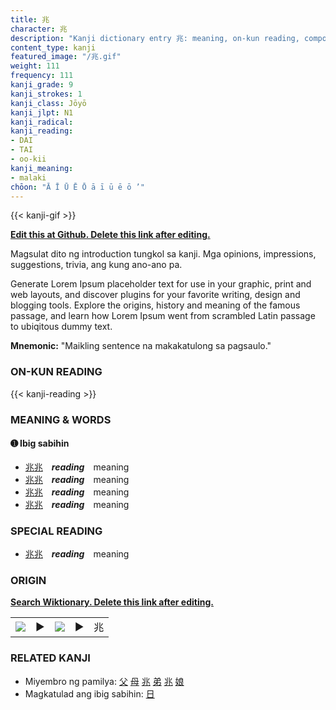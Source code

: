 ```yaml
---
title: 兆
character: 兆
description: "Kanji dictionary entry 兆: meaning, on-kun reading, compounds, origin, related kanji"
content_type: kanji
featured_image: "/兆.gif"
weight: 111
frequency: 111
kanji_grade: 9
kanji_strokes: 1
kanji_class: Jōyō
kanji_jlpt: N1
kanji_radical: 
kanji_reading: 
- DAI
- TAI
- oo-kii
kanji_meaning:
- malaki
chōon: "Ā Ī Ū Ē Ō ā ī ū ē ō ’"
---
```

[//]: # (Don't edit the line below. Kanji animated GIF code is automatically generated.)
{{< kanji-gif >}}

[//]: # (Edit below this line.)

**[Edit this at Github. Delete this link after editing.](https://github.com/tim0g/tim/tree/main/content/kanji/兆/index.md)**

Magsulat dito ng introduction tungkol sa kanji. Mga opinions, impressions, suggestions, trivia, ang kung ano-ano pa.

Generate Lorem Ipsum placeholder text for use in your graphic, print and web layouts, and discover plugins for your favorite writing, design and blogging tools. Explore the origins, history and meaning of the famous passage, and learn how Lorem Ipsum went from scrambled Latin passage to ubiqitous dummy text.
 
**Mnemonic:** "Maikling sentence na makakatulong sa pagsaulo."

### ON-KUN READING

[//]: # (Don't edit the line below. ON-KUN READING code is automatically generated.)
{{< kanji-reading >}}

### MEANING & WORDS

#### ➊ **Ibig sabihin**
  - [兆](../兆)[兆](../兆)　***reading***　meaning
  - [兆](../兆)[兆](../兆)　***reading***　meaning
  - [兆](../兆)[兆](../兆)　***reading***　meaning
  - [兆](../兆)[兆](../兆)　***reading***　meaning

### SPECIAL READING
  - [兆](../兆)[兆](../兆)　***reading***　meaning

### ORIGIN

**[Search Wiktionary. Delete this link after editing.](https://wiktionary.org/wiki/兆)**
<table class="kanji-table"><tr><td>
<img src="60px-兆-bronze.svg.png">
</td><td>▶</td><td>
<img src="60px-兆-oracle.svg.png">
</td><td>▶</td>
<td class="kanji-origin">兆</td>
</tr></table>

### RELATED KANJI
- Miyembro ng pamilya: [父](../父) [母](../母) [兆](../兆) [弟](../弟) [兆](../兆) [娘](../娘)
- Magkatulad ang ibig sabihin: [日](../日)
